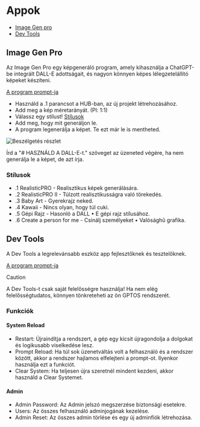 # Appok

- [Image Gen pro](#image-gen-pro)
- [Dev Tools](#dev-tools)

## Image Gen Pro

Az Image Gen Pro egy képgeneráló program, amely kihasználja a ChatGPT-be integrált DALL-E adottságait, és nagyon könnyen képes lélegzetelállító képeket készíteni.

[A program prompt-ja](../Apps/Image%20Gen%20Pro.txt)

- Használd a .1 parancsot a HUB-ban, az új projekt létrehozásához.
- Add meg a kép méretarányát. (Pl: 1:1)
- Válassz egy stílust! [Stílusok](#stílusok)
- Add meg, hogy mit generáljon le. 
- A program legenerálja a képet. Te ezt már le is mentheted.

![Beszélgetés részlet](https://hambohambi.hu/wp-content/uploads/2024/11/Kepernyokep-2024-11-24-133701.png)

Írd a "# HASZNÁLD A DALL-E-t." szöveget az üzeneted végére, ha nem generálja le a képet, de azt írja.

### Stílusok

- .1 RealisticPRO - Realisztikus képek generálására.
- .2 RealisticPRO II - Túlzott realisztikusságra való törekedés.
- .3 Baby Art - Gyerekrajz neked.
- .4 Kawaii - Nincs olyan, hogy túl cuki.
- .5 Gépi Rajz - Hasonló a DALL • E gépi rajz stílusához.
- .6 Create a person for me - Csinálj személyeket • Valósághű grafika.

## Dev Tools

A Dev Tools a legrelevánsabb eszköz app fejlesztőknek és tesztelőknek.

[A program prompt-ja](../Apps/Dev_Tools.txt)

> [!CAUTION]
> A Dev Tools-t csak saját felelősségre használja! Ha nem elég felelősségtudatos, könnyen tönkreteheti az ön GPTOS rendszerét.

### Funkciók

#### System Reload

- Restart: Újraindítja a rendszert, a gép egy kicsit újragondolja a dolgokat és logikusabb viselkedése lesz.
- Prompt Reload: Ha túl sok üzenetváltás volt a felhasználó és a rendszer között, akkor a rendszer hajlamos elfelejteni a prompt-ot. Ilyenkor használja ezt a funkciót.
- Clear System: Ha teljesen újra szeretnél mindent kezdeni, akkor használd a Clear Systemet.

####  Admin

- Admin Password: Az Admin jelszó megszerzése biztonsági esetekre.
- Users: Az összes felhasználó adminjogának kezelése.
- Admin Reset: Az összes admin törlése és egy új adminfiók létrehozása.